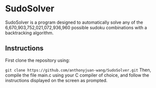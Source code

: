 # SudoSolver
SudoSolver is a program designed to automatically solve any of the 6,670,903,752,021,072,936,960 possible sudoku combinations with a backtracking algorithm. 

## Instructions
First clone the repository using:

`git clone https://github.com/anthonyjuan-wang/SudoSolver.git`
Then, compile the file main.c using your C compiler of choice, and follow the instructions displayed on the screen as prompted. 



